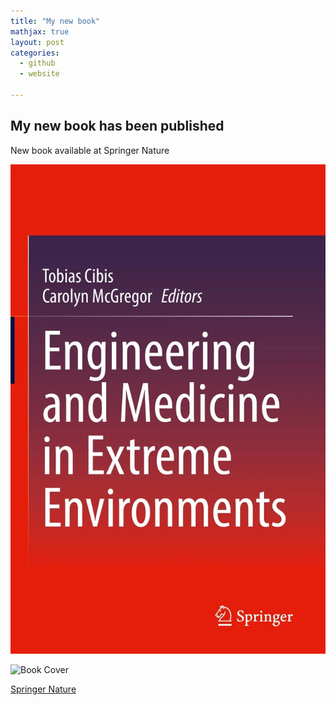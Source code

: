```yaml
---
title: "My new book"
mathjax: true
layout: post 
categories:
  - github
  - website

---
```


## My new book has been published 

New book available at Springer Nature


![Book Cover](/assets/eecover.png)

<div class="large">
    <img src="{{ '/assets/eecover.png' | relative_url }}" alt="Book Cover">
</div>

[Springer Nature](http://https://link.springer.com/book/10.1007/978-3-030-96921-9)
